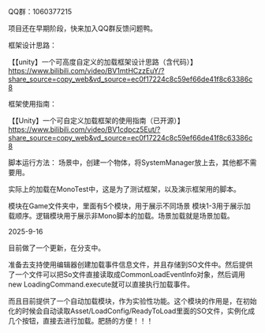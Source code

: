 QQ群：1060377215

项目还在早期阶段，快来加入QQ群反馈问题鸭。

框架设计思路：

【【unity】一个可高度自定义的加载框架设计思路（含代码）】 https://www.bilibili.com/video/BV1mtHCzzEuY/?share_source=copy_web&vd_source=ec0f17224c8c59ef66de41f8c63386c8

框架使用指南：

【【Unity】一个可自定义加载框架的使用指南（已开源）】 https://www.bilibili.com/video/BV1cdpcz5Eut/?share_source=copy_web&vd_source=ec0f17224c8c59ef66de41f8c63386c8

脚本运行方法：
场景中，创建一个物体，将SystemManager放上去，其他都不需要用。

实际上的加载在MonoTest中，这是为了测试框架，以及演示框架用的脚本。

模块在Game文件夹中，里面有5个模块，用于展示不同场景 模块1-3用于展示加载顺序。逻辑模块用于展示非Mono脚本的加载。场景加载就是场景加载。

2025-9-16

目前做了一个更新，在分支中。

准备去支持使用编辑器创建加载事件信息文件，并且存储到SO文件中。然后提供了一个文件可以把So文件直接读取成CommonLoadEventInfo对象，然后调用new LoadingCommand.execute就可以直接执行加载事件。

而且目前提供了一个自动加载模块，作为实验性功能。这个模块的作用是，在初始化的时候会自动读取Asset/LoadConfig/ReadyToLoad里面的SO文件，实例化成几个按钮，直接去进行加载。肥肠的方便！！！
